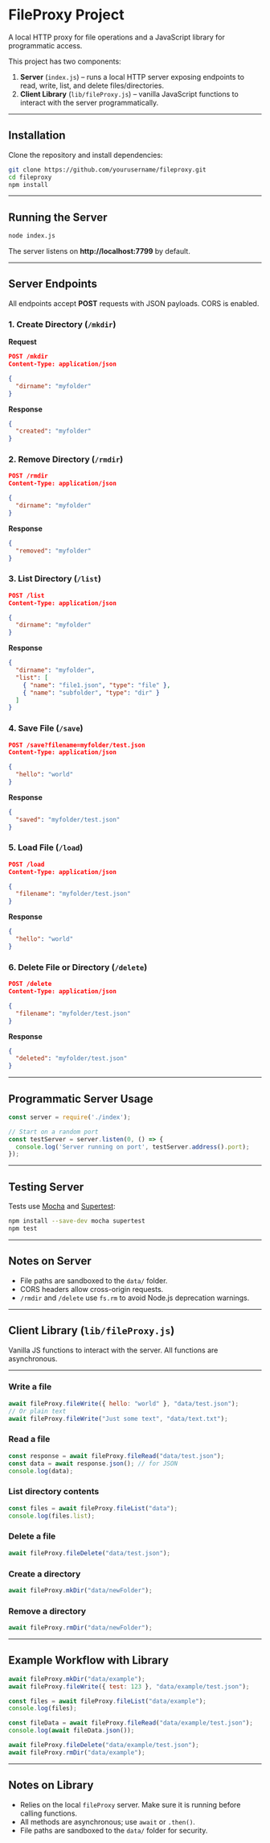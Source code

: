 # FileProxy Project

A local HTTP proxy for file operations and a JavaScript library for programmatic access.  

This project has two components:  

1. **Server** (`index.js`) – runs a local HTTP server exposing endpoints to read, write, list, and delete files/directories.  
2. **Client Library** (`lib/fileProxy.js`) – vanilla JavaScript functions to interact with the server programmatically.

---

## Installation

Clone the repository and install dependencies:

```bash
git clone https://github.com/yourusername/fileproxy.git
cd fileproxy
npm install
```

---

## Running the Server

```bash
node index.js
```

The server listens on **http://localhost:7799** by default.  

---

## Server Endpoints

All endpoints accept **POST** requests with JSON payloads. CORS is enabled.

### 1. Create Directory (`/mkdir`)

**Request**

```json
POST /mkdir
Content-Type: application/json

{
  "dirname": "myfolder"
}
```

**Response**

```json
{
  "created": "myfolder"
}
```

### 2. Remove Directory (`/rmdir`)

```json
POST /rmdir
Content-Type: application/json

{
  "dirname": "myfolder"
}
```

**Response**

```json
{
  "removed": "myfolder"
}
```

### 3. List Directory (`/list`)

```json
POST /list
Content-Type: application/json

{
  "dirname": "myfolder"
}
```

**Response**

```json
{
  "dirname": "myfolder",
  "list": [
    { "name": "file1.json", "type": "file" },
    { "name": "subfolder", "type": "dir" }
  ]
}
```

### 4. Save File (`/save`)

```json
POST /save?filename=myfolder/test.json
Content-Type: application/json

{
  "hello": "world"
}
```

**Response**

```json
{
  "saved": "myfolder/test.json"
}
```

### 5. Load File (`/load`)

```json
POST /load
Content-Type: application/json

{
  "filename": "myfolder/test.json"
}
```

**Response**

```json
{
  "hello": "world"
}
```

### 6. Delete File or Directory (`/delete`)

```json
POST /delete
Content-Type: application/json

{
  "filename": "myfolder/test.json"
}
```

**Response**

```json
{
  "deleted": "myfolder/test.json"
}
```

---

## Programmatic Server Usage

```js
const server = require('./index');

// Start on a random port
const testServer = server.listen(0, () => {
  console.log('Server running on port', testServer.address().port);
});
```

---

## Testing Server

Tests use [Mocha](https://mochajs.org/) and [Supertest](https://www.npmjs.com/package/supertest):

```bash
npm install --save-dev mocha supertest
npm test
```

---

## Notes on Server

- File paths are sandboxed to the `data/` folder.  
- CORS headers allow cross-origin requests.  
- `/rmdir` and `/delete` use `fs.rm` to avoid Node.js deprecation warnings.

---

## Client Library (`lib/fileProxy.js`)

Vanilla JS functions to interact with the server. All functions are asynchronous.

---

### Write a file

```js
await fileProxy.fileWrite({ hello: "world" }, "data/test.json");
// Or plain text
await fileProxy.fileWrite("Just some text", "data/text.txt");
```

### Read a file

```js
const response = await fileProxy.fileRead("data/test.json");
const data = await response.json(); // for JSON
console.log(data);
```

### List directory contents

```js
const files = await fileProxy.fileList("data");
console.log(files.list); 
```

### Delete a file

```js
await fileProxy.fileDelete("data/test.json");
```

### Create a directory

```js
await fileProxy.mkDir("data/newFolder");
```

### Remove a directory

```js
await fileProxy.rmDir("data/newFolder");
```

---

## Example Workflow with Library

```js
await fileProxy.mkDir("data/example");
await fileProxy.fileWrite({ test: 123 }, "data/example/test.json");

const files = await fileProxy.fileList("data/example");
console.log(files);

const fileData = await fileProxy.fileRead("data/example/test.json");
console.log(await fileData.json());

await fileProxy.fileDelete("data/example/test.json");
await fileProxy.rmDir("data/example");
```

---

## Notes on Library

- Relies on the local `fileProxy` server. Make sure it is running before calling functions.  
- All methods are asynchronous; use `await` or `.then()`.  
- File paths are sandboxed to the `data/` folder for security.  

